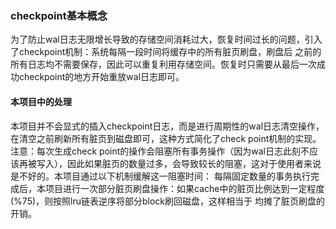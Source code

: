 ### checkpoint基本概念
为了防止wal日志无限增长导致的存储空间消耗过大，恢复时间过长的问题，引入了checkpoint机制：系统每隔一段时间将缓存中的所有脏页刷盘，刷盘后
之前的所有日志均不需要保存，因此可以重复利用存储空间。恢复时只需要从最后一次成功checkpoint的地方开始重放wal日志即可。

#### 本项目中的处理
本项目并不会显式的插入checkpoint日志，而是进行周期性的wal日志清空操作，在清空之前刷新所有脏页到磁盘即可，这种方式简化了check point机制的实现。
注意：每次生成check point的操作会阻塞所有事务操作（因为wal日志此刻不应该再被写入），因此如果脏页的数量过多，会导致较长的阻塞，这对于使用者来说
是不好的。本项目通过以下机制缓解这一阻塞时间：
每隔固定数量的事务执行完成后，本项目进行一次部分脏页刷盘操作：如果cache中的脏页比例达到一定程度(%75)，则按照lru链表逆序将部分block刷回磁盘，这样相当于
均摊了脏页刷盘的开销。